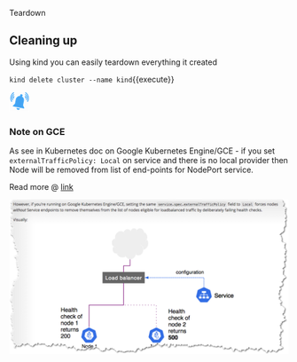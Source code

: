 Teardown 

## Cleaning up

Using kind you can easily teardown everything it created 

`kind delete cluster --name kind`{{execute}}


![](./assets/note.png)
### Note on GCE 

As see in Kubernetes doc on Google Kubernetes Engine/GCE - if you set `externalTrafficPolicy: Local` on service and there is no local provider then Node will be removed 
from list of end-points for NodePort service.

Read more @ [link](https://kubernetes.io/docs/tutorials/services/source-ip/#source-ip-for-services-with-type-loadbalancer)

![](./assets/GCP-handling.png)